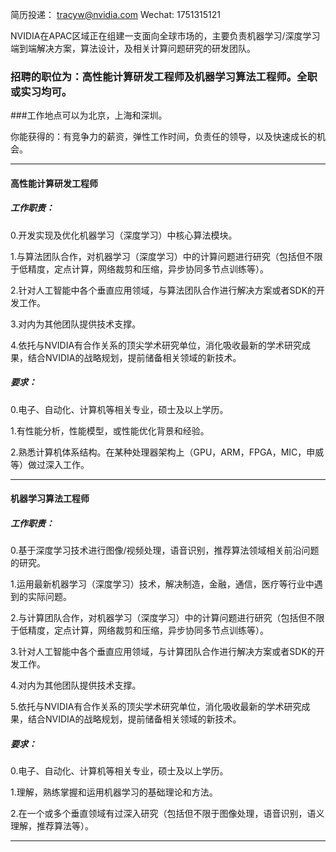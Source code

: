 简历投递：  tracyw@nvidia.com  Wechat: 1751315121

NVIDIA在APAC区域正在组建一支面向全球市场的，主要负责机器学习/深度学习端到端解决方案，算法设计，及相关计算问题研究的研发团队。

### 招聘的职位为：高性能计算研发工程师及机器学习算法工程师。全职或实习均可。

###工作地点可以为北京，上海和深圳。

你能获得的：有竞争力的薪资，弹性工作时间，负责任的领导，以及快速成长的机会。

----

#### 高性能计算研发工程师

##### 工作职责：

0.开发实现及优化机器学习（深度学习）中核心算法模块。

1.与算法团队合作，对机器学习（深度学习）中的计算问题进行研究（包括但不限于低精度，定点计算，网络裁剪和压缩，异步协同多节点训练等）。

2.针对人工智能中各个垂直应用领域，与算法团队合作进行解决方案或者SDK的开发工作。

3.对内为其他团队提供技术支撑。

4.依托与NVIDIA有合作关系的顶尖学术研究单位，消化吸收最新的学术研究成果，结合NVIDIA的战略规划，提前储备相关领域的新技术。

##### 要求：

0.电子、自动化、计算机等相关专业，硕士及以上学历。

1.有性能分析，性能模型，或性能优化背景和经验。

2.熟悉计算机体系结构。在某种处理器架构上（GPU，ARM，FPGA，MIC，申威等）做过深入工作。


----

#### 机器学习算法工程师

##### 工作职责：

0.基于深度学习技术进行图像/视频处理，语音识别，推荐算法领域相关前沿问题的研究。

1.运用最新机器学习（深度学习）技术，解决制造，金融，通信，医疗等行业中遇到的实际问题。

2.与计算团队合作，对机器学习（深度学习）中的计算问题进行研究（包括但不限于低精度，定点计算，网络裁剪和压缩，异步协同多节点训练等）。

3.针对人工智能中各个垂直应用领域，与计算团队合作进行解决方案或者SDK的开发工作。

4.对内为其他团队提供技术支撑。

5.依托与NVIDIA有合作关系的顶尖学术研究单位，消化吸收最新的学术研究成果，结合NVIDIA的战略规划，提前储备相关领域的新技术。

##### 要求：

0.电子、自动化、计算机等相关专业，硕士及以上学历。

1.理解，熟练掌握和运用机器学习的基础理论和方法。

2.在一个或多个垂直领域有过深入研究（包括但不限于图像处理，语音识别，语义理解，推荐算法等）。

----

